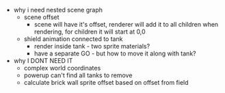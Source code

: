 - why i need nested scene graph
  - scene offset
    - scene will have it's offset, renderer will add it to all children when rendering, for children it will start at 0,0
  - shield animation connected to tank
    - render inside tank - two sprite materials?
    - have a separate GO - but how to move it along with tank?
- why I DONT NEED IT
  - complex world coordinates
  - powerup can't find all tanks to remove
  - calculate brick wall sprite offset based on offset from field
